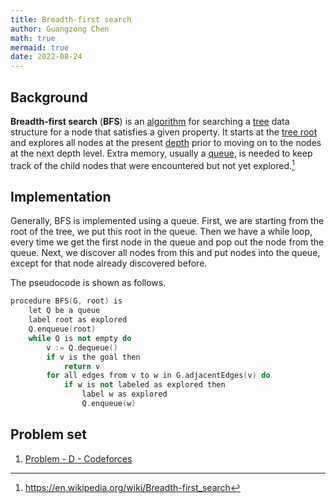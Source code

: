 ```yaml
---
title: Breadth-first search
author: Guangzong Chen
math: true
mermaid: true
date: 2022-08-24
---
```


## Background

**Breadth-first search** (**BFS**) is an [algorithm](https://en.wikipedia.org/wiki/Algorithm) for searching a [tree](https://en.wikipedia.org/wiki/Tree_(data_structure)) data structure for a node that satisfies a given property. It starts at the [tree root](https://en.wikipedia.org/wiki/Tree_(data_structure)#Terminology) and explores all nodes at the present [depth](https://en.wikipedia.org/wiki/Tree_(data_structure)#Terminology) prior to moving on to the nodes at the next depth level. Extra memory, usually a [queue](https://en.wikipedia.org/wiki/Queue_(data_structure)), is needed to keep track of the child nodes that were encountered but not yet explored.[^1]

## Implementation

Generally, BFS is implemented using a queue. First, we are starting from the root of the tree, we put this root in the queue. Then we have a while loop, every time we get the first node in the queue and pop out the node from the queue. Next, we discover all nodes from this and put nodes into the queue, except for that node already discovered before. 

The pseudocode is shown as follows.

``` c++
procedure BFS(G, root) is
    let Q be a queue
    label root as explored
    Q.enqueue(root)
    while Q is not empty do
        v := Q.dequeue()
        if v is the goal then
            return v
        for all edges from v to w in G.adjacentEdges(v) do
            if w is not labeled as explored then
                label w as explored
                Q.enqueue(w)
```



## Problem set

1. [Problem - D - Codeforces](https://codeforces.com/contest/1638/problem/D)



[^1]: https://en.wikipedia.org/wiki/Breadth-first_search

